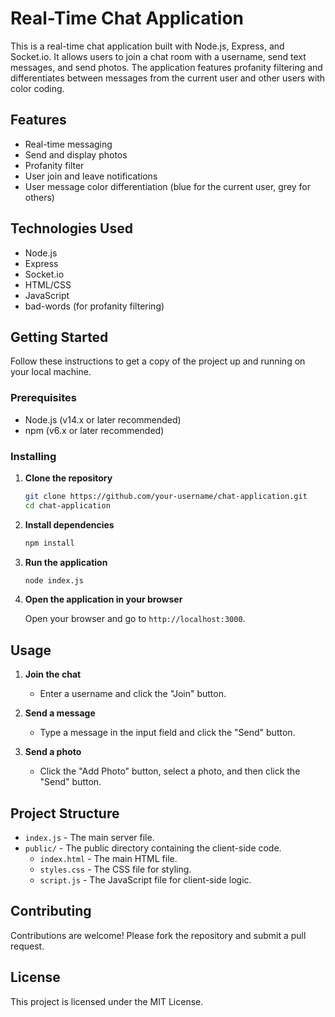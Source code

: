 # Real-Time Chat Application

This is a real-time chat application built with Node.js, Express, and Socket.io. It allows users to join a chat room with a username, send text messages, and send photos. The application features profanity filtering and differentiates between messages from the current user and other users with color coding.

## Features

- Real-time messaging
- Send and display photos
- Profanity filter
- User join and leave notifications
- User message color differentiation (blue for the current user, grey for others)

## Technologies Used

- Node.js
- Express
- Socket.io
- HTML/CSS
- JavaScript
- bad-words (for profanity filtering)

## Getting Started

Follow these instructions to get a copy of the project up and running on your local machine.

### Prerequisites

- Node.js (v14.x or later recommended)
- npm (v6.x or later recommended)

### Installing

1. **Clone the repository**

    ```bash
    git clone https://github.com/your-username/chat-application.git
    cd chat-application
    ```

2. **Install dependencies**

    ```bash
    npm install
    ```

3. **Run the application**

    ```bash
    node index.js
    ```

4. **Open the application in your browser**

    Open your browser and go to `http://localhost:3000`.

## Usage

1. **Join the chat**

    - Enter a username and click the "Join" button.

2. **Send a message**

    - Type a message in the input field and click the "Send" button.

3. **Send a photo**

    - Click the "Add Photo" button, select a photo, and then click the "Send" button.

## Project Structure

- `index.js` - The main server file.
- `public/` - The public directory containing the client-side code.
  - `index.html` - The main HTML file.
  - `styles.css` - The CSS file for styling.
  - `script.js` - The JavaScript file for client-side logic.

## Contributing

Contributions are welcome! Please fork the repository and submit a pull request.

## License

This project is licensed under the MIT License.
